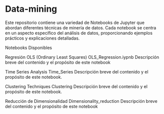 # Data-mining
Este repositorio contiene una variedad de Notebooks de Jupyter que abordan diferentes técnicas de minería de datos. Cada notebook se centra en un aspecto específico del análisis de datos, proporcionando ejemplos prácticos y explicaciones detalladas.

Notebooks Disponibles

Regresión OLS (Ordinary Least Squares)
OLS_Regression.iypnb
Descripción breve del contenido y el propósito de este notebook

Time Series Analysis
Time_Series
Descripción breve del contenido y el propósito de este notebook.

Clustering Techniques
Clustering
Descripción breve del contenido y el propósito de este notebook.

Reducción de Dimensionalidad
Dimensionality_reduction
Descripción breve del contenido y el propósito de este notebook
